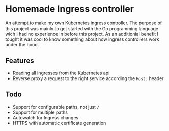 # Homemade Ingress controller
An attempt to make my own Kubernetes ingress controller. The purpose of this project was mainly to get started with the Go programming language wich I had no experience in before this project. As an additionial benefit I tought it was cool to know something about how ingress controllers work under the hood.

## Features
- Reading all Ingresses from the Kubernetes api
- Reverse proxy a request to the right service according the `Host:` header

## Todo
- Support for configurable paths, not just `/`
- Support for multiple paths
- Autowatch for Ingress changes
- HTTPS with automatic certificate generation